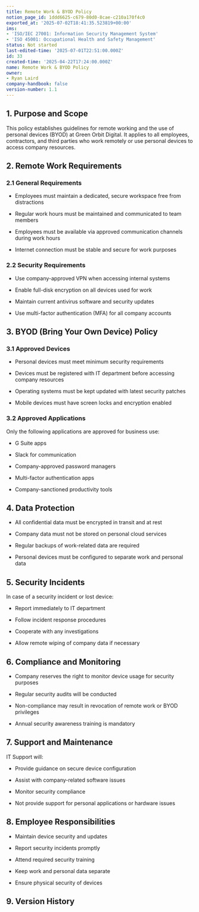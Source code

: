 ```yaml
---
title: Remote Work & BYOD Policy
notion_page_id: 1ddd6625-c679-80d0-8cae-c210a170f4c0
exported_at: '2025-07-02T18:41:35.523819+00:00'
ims:
- 'ISO/IEC 27001: Information Security Management System'
- 'ISO 45001: Occupational Health and Safety Management'
status: Not started
last-edited-time: '2025-07-01T22:51:00.000Z'
id: 33
created-time: '2025-04-22T17:24:00.000Z'
name: Remote Work & BYOD Policy
owner:
- Ryan Laird
company-handbook: false
version-number: 1.1
---
```


<!-- Unsupported block type: table_of_contents -->

## 1. Purpose and Scope

This policy establishes guidelines for remote working and the use of personal devices (BYOD) at Green Orbit Digital. It applies to all employees, contractors, and third parties who work remotely or use personal devices to access company resources.

## 2. Remote Work Requirements

### 2.1 General Requirements

- Employees must maintain a dedicated, secure workspace free from distractions

- Regular work hours must be maintained and communicated to team members

- Employees must be available via approved communication channels during work hours

- Internet connection must be stable and secure for work purposes

### 2.2 Security Requirements

- Use company-approved VPN when accessing internal systems

- Enable full-disk encryption on all devices used for work

- Maintain current antivirus software and security updates

- Use multi-factor authentication (MFA) for all company accounts

## 3. BYOD (Bring Your Own Device) Policy

### 3.1 Approved Devices

- Personal devices must meet minimum security requirements

- Devices must be registered with IT department before accessing company resources

- Operating systems must be kept updated with latest security patches

- Mobile devices must have screen locks and encryption enabled

### 3.2 Approved Applications

Only the following applications are approved for business use:

- G Suite apps

- Slack for communication

- Company-approved password managers

- Multi-factor authentication apps

- Company-sanctioned productivity tools

## 4. Data Protection

- All confidential data must be encrypted in transit and at rest

- Company data must not be stored on personal cloud services

- Regular backups of work-related data are required

- Personal devices must be configured to separate work and personal data

## 5. Security Incidents

In case of a security incident or lost device:

- Report immediately to IT department

- Follow incident response procedures

- Cooperate with any investigations

- Allow remote wiping of company data if necessary

## 6. Compliance and Monitoring

- Company reserves the right to monitor device usage for security purposes

- Regular security audits will be conducted

- Non-compliance may result in revocation of remote work or BYOD privileges

- Annual security awareness training is mandatory

## 7. Support and Maintenance

IT Support will:

- Provide guidance on secure device configuration

- Assist with company-related software issues

- Monitor security compliance

- Not provide support for personal applications or hardware issues

## 8. Employee Responsibilities

- Maintain device security and updates

- Report security incidents promptly

- Attend required security training

- Keep work and personal data separate

- Ensure physical security of devices

## 9. Version History

<!-- Unsupported block type: table -->